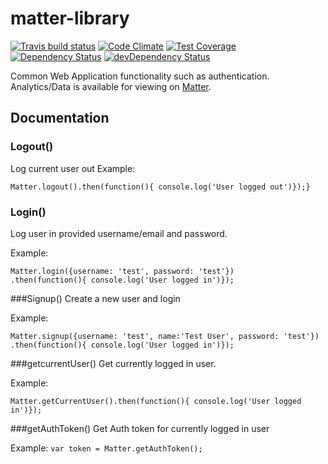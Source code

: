 # matter-library


[![Travis build status](https://travis-ci.org/KyperTech/matter-library.svg?branch=master)](https://travis-ci.org/kypertech/matter-library)
[![Code Climate](https://codeclimate.com/github/KyperTech/matter-library/badges/gpa.svg)](https://codeclimate.com/github/kypertech/matter-library)
[![Test Coverage](https://codeclimate.com/github/KyperTech/matter-library/badges/coverage.svg)](https://codeclimate.com/github/KyperTech/matter-library)
[![Dependency Status](https://david-dm.org/kypertech/matter-library.svg)](https://david-dm.org/kypertech/matter-library)
[![devDependency Status](https://david-dm.org/kypertech/matter-library/dev-status.svg)](https://david-dm.org/kypertech/matter-library#info=devDependencies)

Common Web Application functionality such as authentication. Analytics/Data is available for viewing on [Matter](http://matter.kyper.io).

## Documentation

### Logout()
Log current user out
Example: 
```
Matter.logout().then(function(){ console.log('User logged out')});}
```

### Login()
Log user in provided username/email and password.

Example: 
```
Matter.login({username: 'test', password: 'test'})
.then(function(){ console.log('User logged in')});
```

###Signup()
Create a new user and login

Example: 
```
Matter.signup({username: 'test', name:'Test User', password: 'test'})
.then(function(){ console.log('User logged in')});
```

###getcurrentUser()
Get currently logged in user.

Example: 
```
Matter.getCurrentUser().then(function(){ console.log('User logged in')});
```

###getAuthToken()
Get Auth token for currently logged in user

Example: `var token = Matter.getAuthToken();`


